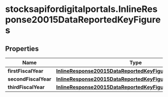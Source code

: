 # stocksapifordigitalportals.InlineResponse20015DataReportedKeyFigures

## Properties

Name | Type | Description | Notes
------------ | ------------- | ------------- | -------------
**firstFiscalYear** | [**InlineResponse20015DataReportedKeyFiguresFirstFiscalYear**](InlineResponse20015DataReportedKeyFiguresFirstFiscalYear.md) |  | [optional] 
**secondFiscalYear** | [**InlineResponse20015DataReportedKeyFiguresSecondFiscalYear**](InlineResponse20015DataReportedKeyFiguresSecondFiscalYear.md) |  | [optional] 
**thirdFiscalYear** | [**InlineResponse20015DataReportedKeyFiguresThirdFiscalYear**](InlineResponse20015DataReportedKeyFiguresThirdFiscalYear.md) |  | [optional] 


